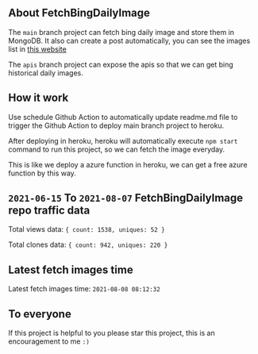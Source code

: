 ## About FetchBingDailyImage

The `main` branch project can fetch bing daily image and store them in MongoDB.
It also can create a post automatically, you can see the images list in [this website](https://oursalbum.netlify.app)

The `apis` branch project can expose the apis so that we can get bing historical daily images.

## How it work

Use schedule Github Action to automatically update readme.md file to trigger the Github Action to deploy main branch project to heroku.

After deploying in heroku, heroku will automatically execute `npm start` command to run this project, so we can fetch the image everyday.

This is like we deploy a azure function in heroku, we can get a free azure function by this way.

## `2021-06-15` To `2021-08-07` FetchBingDailyImage repo traffic data

Total views data: `{ count: 1538, uniques: 52 }`

Total clones data: `{ count: 942, uniques: 220 }`

## Latest fetch images time

Latest fetch images time: `2021-08-08 08:12:32`

## To everyone

If this project is helpful to you please star this project, this is an encouragement to me `:)`



